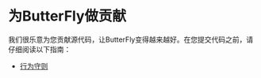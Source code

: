 # 为ButterFly做贡献

我们很乐意为您贡献源代码，让ButterFly变得越来越好。在您提交代码之前，请仔细阅读以下指南：

* [行为守则](https://github.com/915016229/butterfly/blob/master/CODE_OF_CONDUCT.md)
